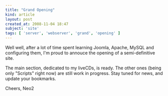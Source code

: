 ```yaml
---
title: "Grand Opening"
kind: article
layout: post
created_at: 2008-11-04 18:47
subject: 'site'
tags: [ 'server', 'webserver', 'grand', 'opening' ]
---
```

Well well, after a lot of time spent learning Joomla, Apache, MySQL and configuring them, I\'m proud to annouce the opening of a semi\-definitive site\.

The main section, dedicated to my liveCDs, is ready\. The other ones \(being only \"Scripts\" right now\) are still work in progress\. Stay tuned for news, and update your bookmarks\.

Cheers,
Neo2
